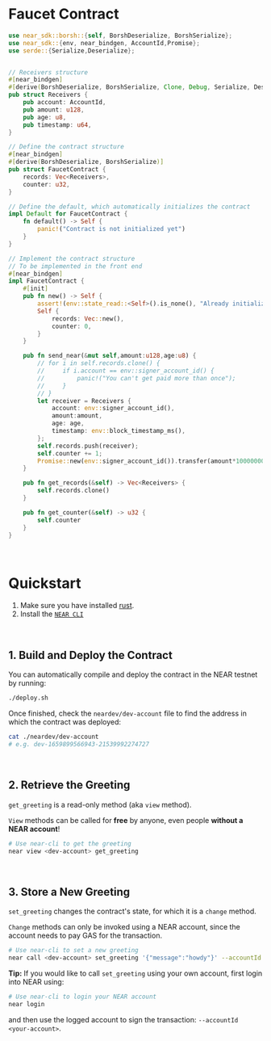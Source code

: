 # Faucet Contract

```rust
use near_sdk::borsh::{self, BorshDeserialize, BorshSerialize};
use near_sdk::{env, near_bindgen, AccountId,Promise};
use serde::{Serialize,Deserialize};


// Receivers structure
#[near_bindgen]
#[derive(BorshDeserialize, BorshSerialize, Clone, Debug, Serialize, Deserialize)]
pub struct Receivers {
    pub account: AccountId,
    pub amount: u128,
    pub age: u8,
    pub timestamp: u64,
}

// Define the contract structure
#[near_bindgen]
#[derive(BorshDeserialize, BorshSerialize)]
pub struct FaucetContract {
    records: Vec<Receivers>,
    counter: u32,
}

// Define the default, which automatically initializes the contract
impl Default for FaucetContract {
    fn default() -> Self {
        panic!("Contract is not initialized yet")
    }
}

// Implement the contract structure
// To be implemented in the front end
#[near_bindgen]
impl FaucetContract {
    #[init]
    pub fn new() -> Self {
        assert!(env::state_read::<Self>().is_none(), "Already initialized");
        Self {
            records: Vec::new(),
            counter: 0,
        }
    }

    pub fn send_near(&mut self,amount:u128,age:u8) {
        // for i in self.records.clone() {
        //     if i.account == env::signer_account_id() {
        //         panic!("You can't get paid more than once");
        //     }
        // }
        let receiver = Receivers {
            account: env::signer_account_id(),
            amount:amount,
            age: age,
            timestamp: env::block_timestamp_ms(),
        };
        self.records.push(receiver);
        self.counter += 1;
        Promise::new(env::signer_account_id()).transfer(amount*1000000000000000000000000);
    }

    pub fn get_records(&self) -> Vec<Receivers> {
        self.records.clone()
    }

    pub fn get_counter(&self) -> u32 {
        self.counter
    }
}
```

<br />

# Quickstart

1. Make sure you have installed [rust](https://rust.org/).
2. Install the [`NEAR CLI`](https://github.com/near/near-cli#setup)

<br />

## 1. Build and Deploy the Contract
You can automatically compile and deploy the contract in the NEAR testnet by running:

```bash
./deploy.sh
```

Once finished, check the `neardev/dev-account` file to find the address in which the contract was deployed:

```bash
cat ./neardev/dev-account
# e.g. dev-1659899566943-21539992274727
```

<br />

## 2. Retrieve the Greeting

`get_greeting` is a read-only method (aka `view` method).

`View` methods can be called for **free** by anyone, even people **without a NEAR account**!

```bash
# Use near-cli to get the greeting
near view <dev-account> get_greeting
```

<br />

## 3. Store a New Greeting
`set_greeting` changes the contract's state, for which it is a `change` method.

`Change` methods can only be invoked using a NEAR account, since the account needs to pay GAS for the transaction.

```bash
# Use near-cli to set a new greeting
near call <dev-account> set_greeting '{"message":"howdy"}' --accountId <dev-account>
```

**Tip:** If you would like to call `set_greeting` using your own account, first login into NEAR using:

```bash
# Use near-cli to login your NEAR account
near login
```

and then use the logged account to sign the transaction: `--accountId <your-account>`.
